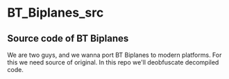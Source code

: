 # BT_Biplanes_src
## Source code of BT Biplanes

We are two guys, and we wanna port BT Biplanes to modern platforms. For this we need source of original. In this repo we'll deobfuscate decompiled code.